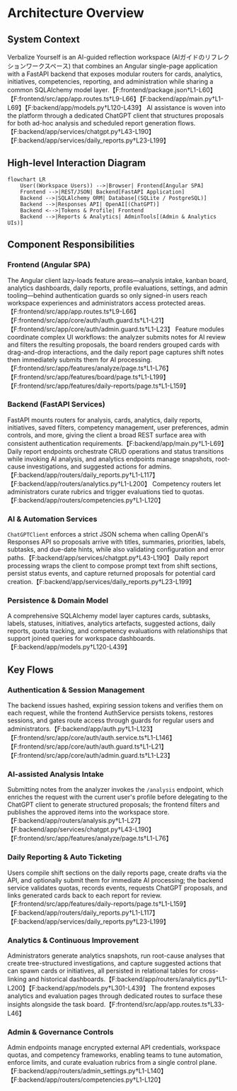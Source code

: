 # Architecture Overview

## System Context
Verbalize Yourself is an AI-guided reflection workspace (AIガイドのリフレクションワークスペース) that combines an Angular single-page application with a FastAPI backend that exposes
modular routers for cards, analytics, initiatives, competencies, reporting, and administration while
sharing a common SQLAlchemy model layer.【F:frontend/package.json†L1-L60】【F:frontend/src/app/app.routes.ts†L9-L66】【F:backend/app/main.py†L1-L69】【F:backend/app/models.py†L120-L439】
AI assistance is woven into the platform through a dedicated ChatGPT client that structures proposals
for both ad-hoc analysis and scheduled report generation flows.【F:backend/app/services/chatgpt.py†L43-L190】【F:backend/app/services/daily_reports.py†L23-L199】

## High-level Interaction Diagram
```mermaid
flowchart LR
    User((Workspace Users)) -->|Browser| Frontend[Angular SPA]
    Frontend -->|REST/JSON| Backend[FastAPI Application]
    Backend -->|SQLAlchemy ORM| Database[(SQLite / PostgreSQL)]
    Backend -->|Responses API| OpenAI[(ChatGPT)]
    Backend <-->|Tokens & Profile| Frontend
    Backend -->|Reports & Analytics| AdminTools[(Admin & Analytics UIs)]
```

## Component Responsibilities
### Frontend (Angular SPA)
The Angular client lazy-loads feature areas—analysis intake, kanban board, analytics dashboards,
daily reports, profile evaluations, settings, and admin tooling—behind authentication guards so only
signed-in users reach workspace experiences and administrators access protected areas.【F:frontend/src/app/app.routes.ts†L9-L66】【F:frontend/src/app/core/auth/auth.guard.ts†L1-L21】【F:frontend/src/app/core/auth/admin.guard.ts†L1-L23】
Feature modules coordinate complex UI workflows: the analyzer submits notes for AI review and filters
the resulting proposals, the board renders grouped cards with drag-and-drop interactions, and the
daily report page captures shift notes then immediately submits them for AI processing.【F:frontend/src/app/features/analyze/page.ts†L1-L76】【F:frontend/src/app/features/board/page.ts†L1-L199】【F:frontend/src/app/features/daily-reports/page.ts†L1-L159】

### Backend (FastAPI Services)
FastAPI mounts routers for analysis, cards, analytics, daily reports, initiatives, saved filters,
competency management, user preferences, admin controls, and more, giving the client a broad REST
surface area with consistent authentication requirements.【F:backend/app/main.py†L1-L69】 Daily report
endpoints orchestrate CRUD operations and status transitions while invoking AI analysis, and analytics
endpoints manage snapshots, root-cause investigations, and suggested actions for admins.【F:backend/app/routers/daily_reports.py†L1-L117】【F:backend/app/routers/analytics.py†L1-L200】 Competency routers let
administrators curate rubrics and trigger evaluations tied to quotas.【F:backend/app/routers/competencies.py†L1-L120】

### AI & Automation Services
`ChatGPTClient` enforces a strict JSON schema when calling OpenAI's Responses API so proposals arrive
with titles, summaries, priorities, labels, subtasks, and due-date hints, while also validating
configuration and error paths.【F:backend/app/services/chatgpt.py†L43-L190】 Daily report processing
wraps the client to compose prompt text from shift sections, persist status events, and capture
returned proposals for potential card creation.【F:backend/app/services/daily_reports.py†L23-L199】

### Persistence & Domain Model
A comprehensive SQLAlchemy model layer captures cards, subtasks, labels, statuses, initiatives,
analytics artefacts, suggested actions, daily reports, quota tracking, and competency evaluations with
relationships that support joined queries for workspace dashboards.【F:backend/app/models.py†L120-L439】

## Key Flows
### Authentication & Session Management
The backend issues hashed, expiring session tokens and verifies them on each request, while the
frontend AuthService persists tokens, restores sessions, and gates route access through guards for
regular users and administrators.【F:backend/app/auth.py†L1-L123】【F:frontend/src/app/core/auth/auth.service.ts†L1-L146】【F:frontend/src/app/core/auth/auth.guard.ts†L1-L21】【F:frontend/src/app/core/auth/admin.guard.ts†L1-L23】

### AI-assisted Analysis Intake
Submitting notes from the analyzer invokes the `/analysis` endpoint, which enriches the request with
the current user's profile before delegating to the ChatGPT client to generate structured proposals;
the frontend filters and publishes the approved items into the workspace store.【F:backend/app/routers/analysis.py†L1-L27】【F:backend/app/services/chatgpt.py†L43-L190】【F:frontend/src/app/features/analyze/page.ts†L1-L76】

### Daily Reporting & Auto Ticketing
Users compile shift sections on the daily reports page, create drafts via the API, and optionally
submit them for immediate AI processing; the backend service validates quotas, records events,
requests ChatGPT proposals, and links generated cards back to each report for review.【F:frontend/src/app/features/daily-reports/page.ts†L1-L159】【F:backend/app/routers/daily_reports.py†L1-L117】【F:backend/app/services/daily_reports.py†L23-L199】

### Analytics & Continuous Improvement
Administrators generate analytics snapshots, run root-cause analyses that create tree-structured
investigations, and capture suggested actions that can spawn cards or initiatives, all persisted in
relational tables for cross-linking and historical dashboards.【F:backend/app/routers/analytics.py†L1-L200】【F:backend/app/models.py†L301-L439】 The frontend exposes
analytics and evaluation pages through dedicated routes to surface these insights alongside the task
board.【F:frontend/src/app/app.routes.ts†L33-L46】

### Admin & Governance Controls
Admin endpoints manage encrypted external API credentials, workspace quotas, and competency
frameworks, enabling teams to tune automation, enforce limits, and curate evaluation rubrics from a
single control plane.【F:backend/app/routers/admin_settings.py†L1-L140】【F:backend/app/routers/competencies.py†L1-L120】
